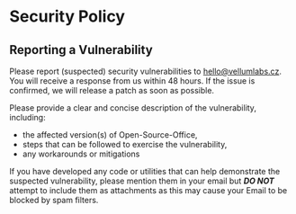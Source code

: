 # Security Policy

## Reporting a Vulnerability

Please report (suspected) security vulnerabilities to hello@vellumlabs.cz. You will receive a response from us within 48 hours. If the issue is confirmed, we will release a patch as soon
as possible.

Please provide a clear and concise description of the vulnerability, including:

* the affected version(s) of Open-Source-Office,
* steps that can be followed to exercise the vulnerability,
* any workarounds or mitigations

If you have developed any code or utilities that can help demonstrate the suspected vulnerability, please mention them in your email but ***DO NOT*** attempt to include them as attachments as this may cause your Email to be blocked by spam filters.
